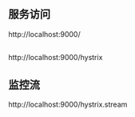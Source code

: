 ## 服务访问
http://localhost:9000/



##
http://localhost:9000/hystrix

## 监控流
http://localhost:9000/hystrix.stream